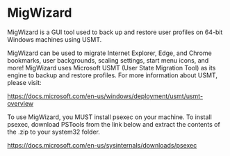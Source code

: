 # MigWizard
MigWizard is a GUI tool used to back up and restore user profiles on 64-bit Windows machines using USMT.

MigWizard can be used to migrate Internet Explorer, Edge, and Chrome bookmarks, user backgrounds, scaling settings, start menu icons, and more! 
MigWizard uses Microsoft USMT (User State Migration Tool) as its engine to backup and restore profiles. 
For more information about USMT, please visit:

https://docs.microsoft.com/en-us/windows/deployment/usmt/usmt-overview

To use MigWizard, you MUST install psexec on your machine.
To install psexec, download PSTools from the link below and extract the contents of the .zip to your system32 folder.

https://docs.microsoft.com/en-us/sysinternals/downloads/psexec

